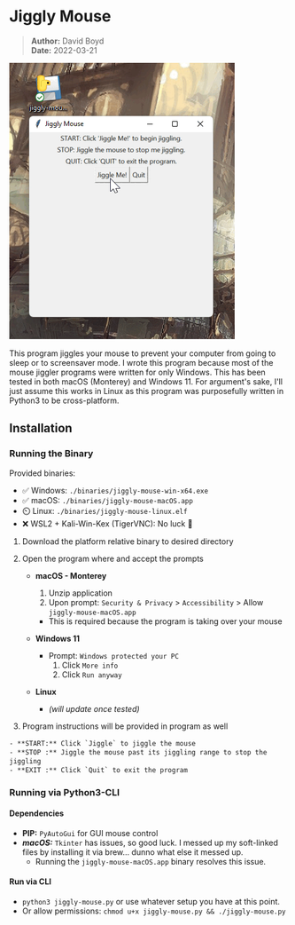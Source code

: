 # Jiggly Mouse

> **Author:** David Boyd<br>
> **Date:** 2022-03-21

![](./imgs/windows.gif)

This program jiggles your mouse to prevent your computer from going to sleep or
to screensaver mode.  I wrote this program because most of the mouse jiggler
programs were written for only Windows.  This has been tested in both macOS
(Monterey) and Windows 11.  For argument's sake, I'll just assume this works in
Linux as this program was purposefully written in Python3 to be cross-platform.

## Installation

### Running the Binary

Provided binaries:

  - :white_check_mark: Windows: `./binaries/jiggly-mouse-win-x64.exe`
  - :white_check_mark: macOS: `./binaries/jiggly-mouse-macOS.app`
  - :timer_clock: Linux: `./binaries/jiggly-mouse-linux.elf`
  - :x: WSL2 + Kali-Win-Kex (TigerVNC): No luck :shrug:

1. Download the platform relative binary to desired directory

2. Open the program where and accept the prompts

    - **macOS - Monterey**

      1. Unzip application
      2. Upon prompt: `Security & Privacy` > `Accessibility` > Allow `jiggly-mouse-macOS.app`
        - This is required because the program is taking over your mouse

    - **Windows 11** 

      - Prompt: `Windows protected your PC` 
        1. Click `More info`
        2. Click `Run anyway`

    - **Linux** 
      - *(will update once tested)*

  3. Program instructions will be provided in program as well

    - **START:** Click `Jiggle` to jiggle the mouse
    - **STOP :** Jiggle the mouse past its jiggling range to stop the jiggling
    - **EXIT :** Click `Quit` to exit the program

### Running via Python3-CLI

#### Dependencies

- **PIP:** `PyAutoGui` for GUI mouse control
- ***macOS:*** `Tkinter` has issues, so good luck.  I messed up my soft-linked
  files by installing it via brew... dunno what else it messed up.
    - Running the `jiggly-mouse-macOS.app` binary resolves this issue.

#### Run via CLI

  - `python3 jiggly-mouse.py` or use whatever setup you have at this point.
  - Or allow permissions: `chmod u+x jiggly-mouse.py && ./jiggly-mouse.py`

